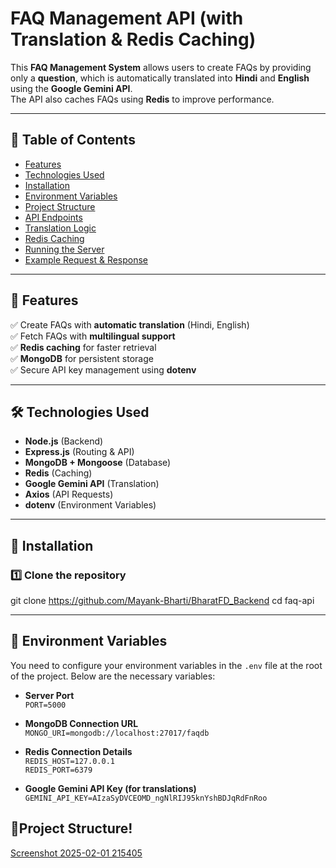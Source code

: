 # FAQ Management API (with Translation & Redis Caching)

This **FAQ Management System** allows users to create FAQs by providing only a **question**, which is automatically translated into **Hindi** and **English** using the **Google Gemini API**.  
The API also caches FAQs using **Redis** to improve performance.

---

## 📖 Table of Contents
- [Features](#features)
- [Technologies Used](#technologies-used)
- [Installation](#installation)
- [Environment Variables](#environment-variables)
- [Project Structure](#project-structure)
- [API Endpoints](#api-endpoints)
- [Translation Logic](#translation-logic)
- [Redis Caching](#redis-caching)
- [Running the Server](#running-the-server)
- [Example Request & Response](#example-request--response)

---

## 🎯 Features
✅ Create FAQs with **automatic translation** (Hindi, English)  
✅ Fetch FAQs with **multilingual support**  
✅ **Redis caching** for faster retrieval  
✅ **MongoDB** for persistent storage  
✅ Secure API key management using **dotenv**  

---

## 🛠 Technologies Used
- **Node.js** (Backend)
- **Express.js** (Routing & API)
- **MongoDB + Mongoose** (Database)
- **Redis** (Caching)
- **Google Gemini API** (Translation)
- **Axios** (API Requests)
- **dotenv** (Environment Variables)

---

## 🔧 Installation

### 1️⃣ Clone the repository

git clone https://github.com/Mayank-Bharti/BharatFD_Backend
cd faq-api

---

## 🌱 Environment Variables

You need to configure your environment variables in the `.env` file at the root of the project. Below are the necessary variables:

- **Server Port**  
  `PORT=5000`

- **MongoDB Connection URL**  
  `MONGO_URI=mongodb://localhost:27017/faqdb`

- **Redis Connection Details**  
  `REDIS_HOST=127.0.0.1`  
  `REDIS_PORT=6379`

- **Google Gemini API Key (for translations)**  
  `GEMINI_API_KEY=AIzaSyDVCEOMD_ngNlRIJ95knYshBDJqRdFnRoo`
 

##  📂Project Structure!

[Screenshot 2025-02-01 215405](https://github.com/user-attachments/assets/70e05273-c559-42fc-835d-ee7c851eb8c1)



